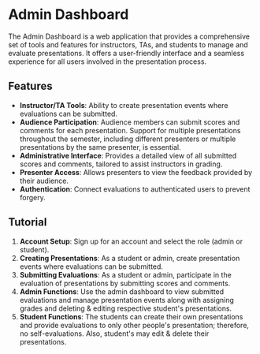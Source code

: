 # Admin Dashboard

The Admin Dashboard is a web application that provides a comprehensive set of tools and features for instructors, TAs, and students to manage and evaluate presentations. It offers a user-friendly interface and a seamless experience for all users involved in the presentation process.

## Features

- **Instructor/TA Tools**: Ability to create presentation events where evaluations can be submitted.
- **Audience Participation**: Audience members can submit scores and comments for each presentation. Support for multiple presentations throughout the semester, including different presenters or multiple presentations by the same presenter, is essential.
- **Administrative Interface**: Provides a detailed view of all submitted scores and comments, tailored to assist instructors in grading.
- **Presenter Access**: Allows presenters to view the feedback provided by their audience.
- **Authentication**: Connect evaluations to authenticated users to prevent forgery.

## Tutorial

1. **Account Setup**: Sign up for an account and select the role (admin or student).
2. **Creating Presentations**: As a student or admin, create presentation events where evaluations can be submitted.
3. **Submitting Evaluations**: As a student or admin, participate in the evaluation of presentations by submitting scores and comments.
4. **Admin Functions**: Use the admin dashboard to view submitted evaluations and manage presentation events along with assigning grades and deleting & editing respective student's presentations.
5. **Student Functions**: The students can create their own presentations and provide evaluations to only other people's presentation; therefore, no self-evaluations. Also, student's may edit & delete their presentations.
